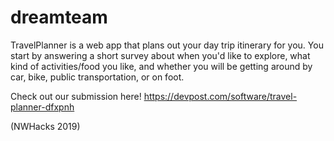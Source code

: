 # dreamteam
TravelPlanner is a web app that plans out your day trip itinerary for you. You start by answering a short survey about when you'd like to explore, what kind of activities/food you like, and whether you will be getting around by car, bike, public transportation, or on foot.

Check out our submission here!
https://devpost.com/software/travel-planner-dfxpnh

(NWHacks 2019)
